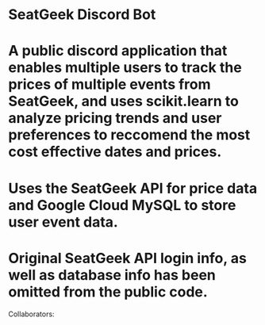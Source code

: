 # SeatGeek Discord Bot
# A public discord application that enables multiple users to track the prices of multiple events from SeatGeek, and uses scikit.learn to analyze pricing trends and user preferences to reccomend the most cost effective dates and prices. 
# Uses the SeatGeek API for price data and Google Cloud MySQL to store user event data.
# Original SeatGeek API login info, as well as database info has been omitted from the public code.



Collaborators:
